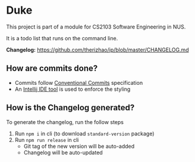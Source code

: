# Duke

This project is part of a module for CS2103 Software Engineering in NUS.

It is a todo list that runs on the command line.

**Changelog:**  https://github.com/therizhao/ip/blob/master/CHANGELOG.md

## How are commits done?

- Commits follow [Conventional Commits](https://www.conventionalcommits.org/en/v1.0.0/) specification
- An [Intellij IDE tool](https://plugins.jetbrains.com/plugin/9861-git-commit-template) is used to enforce the styling 

## How is the Changelog generated?

To generate the changelog, run the follow steps

1. Run `npm i` in cli (to download `standard-version` package)
2. Run `npm run release` in cli
    - Git tag of the new version will be auto-added
    - Changelog will be auto-updated
